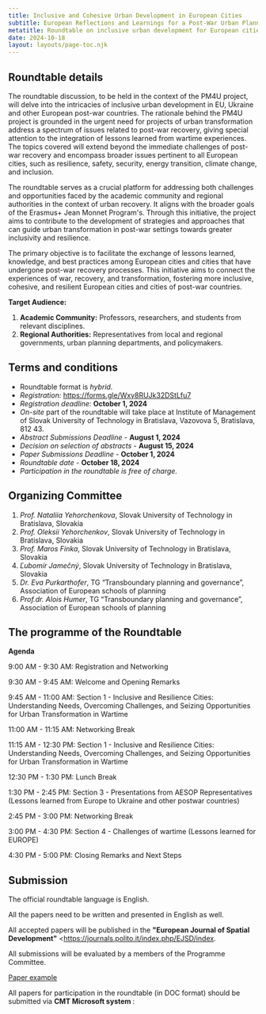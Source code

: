 ```yaml
---
title: Inclusive and Cohesive Urban Development in European Cities
subtitle: European Reflections and Learnings for a Post-War Urban Planning
metatitle: Roundtable on inclusive urban development for European cities and post-war countries in Slovak University of Technology in Bratislava jointly with AESOP and Spectra Centre of Excellence EU. In the framework of the PM4U project.
date: 2024-10-18
layout: layouts/page-toc.njk
---
```


<h2 class="subtitle" id="details">Roundtable details</h2>

The roundtable discussion, to be held in the context of the PM4U project, will delve into the intricacies of inclusive urban development in EU, Ukraine and other European post-war countries. The rationale behind the PM4U project is grounded in the urgent need for projects of urban transformation address a spectrum of issues related to post-war recovery, giving special attention to the integration of lessons learned from wartime experiences. The topics covered will extend beyond the immediate challenges of post-war recovery and encompass broader issues pertinent to all European cities, such as resilience, safety, security, energy transition, climate change, and inclusion.

The roundtable serves as a crucial platform for addressing both challenges and opportunities faced by the academic community and regional authorities in the context of urban recovery. It aligns with the broader goals of the Erasmus+ Jean Monnet Program's. Through this initiative, the project aims to contribute to the development of strategies and approaches that can guide urban transformation in post-war settings towards greater inclusivity and resilience.

The primary objective is to facilitate the exchange of lessons learned, knowledge, and best practices among European cities and cities that have undergone post-war recovery processes. This initiative aims to connect the experiences of war, recovery, and transformation, fostering more inclusive, cohesive, and resilient European cities and cities of post-war countries.

<b>Target Audience:</b>

1.	<b>Academic Community:</b> Professors, researchers, and students from relevant disciplines.
2.	<b>Regional Authorities:</b> Representatives from local and regional governments, urban planning departments, and policymakers.

<h2 class="subtitle" id="terms">Terms and conditions</h2>

- Roundtable format is *hybrid.*
- *Registration:* <a href="https://forms.gle/Wxy8RUJk32DStLfu7" target="_blank">https://forms.gle/Wxy8RUJk32DStLfu7</a>
- *Registration deadline:* <b>October 1, 2024</b>
- *On-site* part of the roundtable will take place at Institute of Management of Slovak University of Technology in Bratislava, Vazovova 5,  Bratislava, 812 43.
- *Abstract Submissions Deadline* - <b> August 1, 2024 </b>
- *Decision on selection of abstracts* - <b> August 15, 2024 </b>
- *Paper Submissions Deadline* - <b> October 1, 2024 </b>
- *Roundtable date* -  <b> October 18, 2024 </b>
- *Participation in the roundtable is free of charge.*

<h2 class="subtitle" id="org-committee">Organizing Committee</h2>

1. *Prof. Nataliia Yehorchenkova*, Slovak University of Technology in Bratislava, Slovakia
2. *Prof. Oleksii Yehorchenkov*, Slovak University of Technology in Bratislava, Slovakia
3. *Prof. Maros Finka*, Slovak University of Technology in Bratislava, Slovakia
4. *Ľubomír Jamečný*, Slovak University of Technology in Bratislava, Slovakia
5. *Dr. Eva Purkarthofer*,  TG “Transboundary planning and governance”, Association of European schools of planning
5. *Prof.dr. Alois Humer*,  TG “Transboundary planning and governance”, Association of European schools of planning

<h2 class="subtitle" id="programme">The programme of the Roundtable</h2>

**Agenda**

9:00 AM - 9:30 AM: Registration and Networking

9:30 AM - 9:45 AM: Welcome and Opening Remarks

9:45 AM - 11:00 AM: Section 1 - Inclusive and Resilience Cities: Understanding Needs, Overcoming Challenges, and Seizing Opportunities for Urban Transformation in Wartime

11:00 AM - 11:15 AM: Networking Break

11:15 AM - 12:30 PM: Section 1 - Inclusive and Resilience Cities: Understanding Needs, Overcoming Challenges, and Seizing Opportunities for Urban Transformation in Wartime

12:30 PM - 1:30 PM: Lunch Break

1:30 PM - 2:45 PM: Section 3 - Presentations from AESOP Representatives (Lessons learned from Europe to Ukraine and other postwar countries)

2:45 PM - 3:00 PM: Networking Break

3:00 PM - 4:30 PM: Section 4 - Challenges of wartime (Lessons learned for EUROPE)

4:30 PM - 5:00 PM: Closing Remarks and Next Steps

<h2 class="subtitle" id="submission">Submission</h2>
The official roundtable language is English.

All the papers need to be written and presented in English as well.

All accepted papers will be published in the <b>"European Journal of Spatial Development"</b> <https://journals.polito.it/index.php/EJSD/index. 

All submissions will be evaluated by a members of the Programme Committee. 

<a target="_blank" href="https://ojs.ecsdev.org/index.php/ejsd/article/view/71/65">Paper example</a>

All papers for participation in the roundtable (in DOC format) should be submitted via <b> CMT Microsoft system </b>: 

